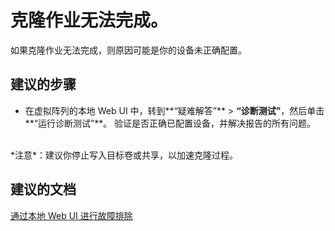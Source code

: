 <properties
    pageTitle="My clone job is not completing"
    description="克隆作业无法完成"
    service="microsoft.storsimple"
    resource="managers"
    authors="anbacker"
    displayOrder="6"
    selfHelpType="resource"
    supportTopicIds=""
    resourceTags=""
    productPesIds=""
    cloudEnvironments="public"
/>


# 克隆作业无法完成。
如果克隆作业无法完成，则原因可能是你的设备未正确配置。

## **建议的步骤**
* 在虚拟阵列的本地 Web UI 中，转到**“疑难解答”** > **“诊断测试”**，然后单击**“运行诊断测试”**。 验证是否正确已配置设备，并解决报告的所有问题。 <br>
<br>
*注意*：建议你停止写入目标卷或共享，以加速克隆过程。


## **建议的文档**
[通过本地 Web UI 进行故障排除](https://aka.ms/storsimple-troubleshoot-diagnostics)



<!--HONumber=Aug16_HO2-->


